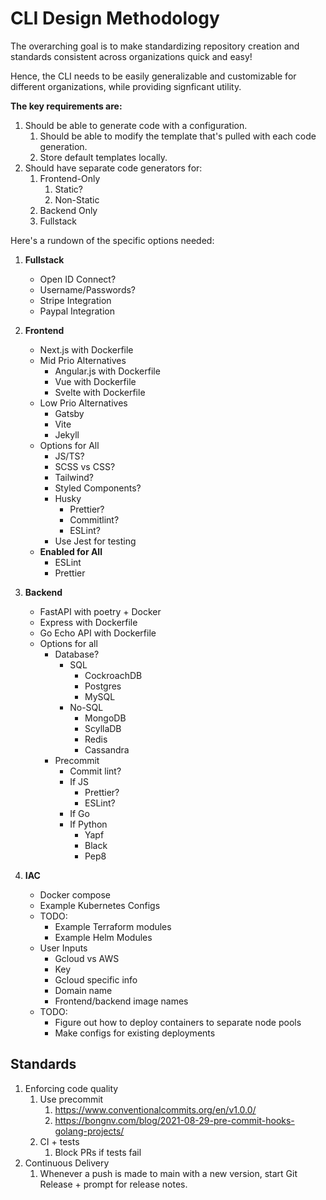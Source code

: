 # CLI Design Methodology

The overarching goal is to make standardizing repository creation and standards consistent across organizations quick and easy!

Hence, the CLI needs to be easily generalizable and customizable for different organizations, while providing signficant utility.

**The key requirements are:**

1. Should be able to generate code with a configuration.
   1. Should be able to modify the template that's pulled with each code generation.
   2. Store default templates locally.
2. Should have separate code generators for:
   1. Frontend-Only
      1. Static?
      2. Non-Static
   2. Backend Only
   3. Fullstack

Here's a rundown of the specific options needed:

1. **Fullstack**

   - Open ID Connect?
   - Username/Passwords?
   - Stripe Integration
   - Paypal Integration

2. **Frontend**

   - Next.js with Dockerfile
   - Mid Prio Alternatives
     - Angular.js with Dockerfile
     - Vue with Dockerfile
     - Svelte with Dockerfile
   - Low Prio Alternatives
     - Gatsby
     - Vite
     - Jekyll
   - Options for All
     - JS/TS?
     - SCSS vs CSS?
     - Tailwind?
     - Styled Components?
     - Husky
       - Prettier?
       - Commitlint?
       - ESLint?
     - Use Jest for testing
   - **Enabled for All**
     - ESLint
     - Prettier

3. **Backend**

   - FastAPI with poetry + Docker
   - Express with Dockerfile
   - Go Echo API with Dockerfile
   - Options for all
     - Database?
       - SQL
         - CockroachDB
         - Postgres
         - MySQL
       - No-SQL
         - MongoDB
         - ScyllaDB
         - Redis
         - Cassandra
     - Precommit
       - Commit lint?
       - If JS
         - Prettier?
         - ESLint?
       - If Go
       - If Python
         - Yapf
         - Black
         - Pep8

4. **IAC**

   - Docker compose
   - Example Kubernetes Configs
   - TODO:
     - Example Terraform modules
     - Example Helm Modules
   - User Inputs
     - Gcloud vs AWS
     - Key
     - Gcloud specific info
     - Domain name
     - Frontend/backend image names
   - TODO:
     - Figure out how to deploy containers to separate node pools
     - Make configs for existing deployments

## Standards

1. Enforcing code quality
   1. Use precommit
      1. https://www.conventionalcommits.org/en/v1.0.0/
      2. https://bongnv.com/blog/2021-08-29-pre-commit-hooks-golang-projects/
   2. CI + tests
      1. Block PRs if tests fail
2. Continuous Delivery
   1. Whenever a push is made to main with a new version, start Git Release + prompt for release notes.
